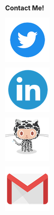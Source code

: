 ## Contact Me!

[![twitter](/images/twitter.png)](https://twitter.com/bizonks)

[![linkedin](/images/linkedin.png)](https://www.linkedin.com/in/beeankha/)

[![github](/images/octocat_leopard.png)](https://github.com/beeankha)

[![email](/images/gmail.png)](mailto:beeankha@gmail.com)
